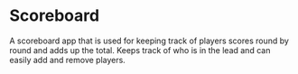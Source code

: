 # Scoreboard
A scoreboard app that is used for keeping track of players scores round by round and adds up the total. 
Keeps track of who is in the lead and can easily add and remove players. 
